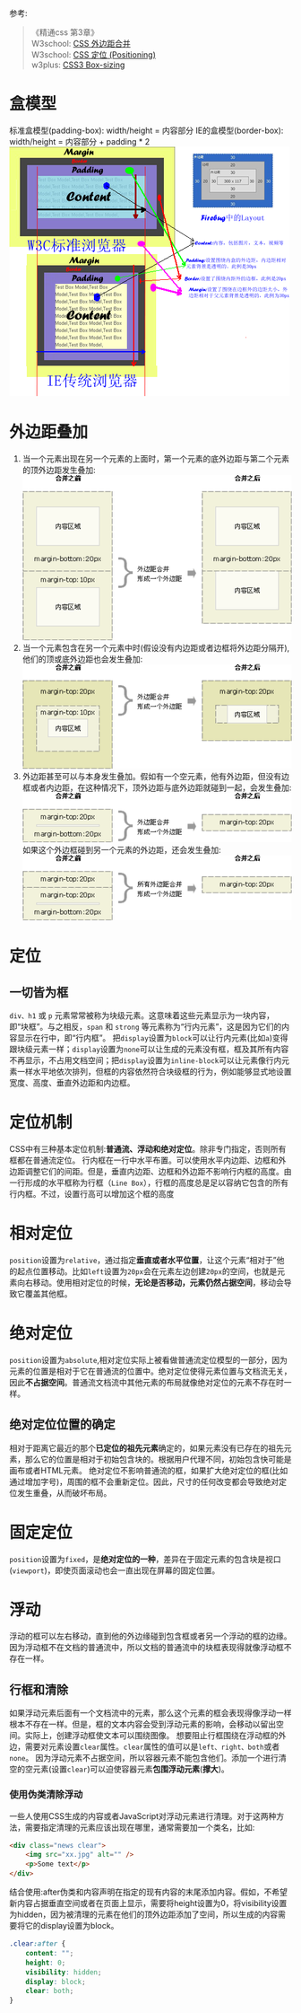 参考:
>  《精通css 第3章》  
>  W3school: [CSS 外边距合并](http://www.w3school.com.cn/css/css_margin_collapsing.asp)   
>  W3school: [CSS 定位 (Positioning)](http://www.w3school.com.cn/css/css_positioning.asp)  
>  w3plus: [CSS3 Box-sizing](http://www.w3cplus.com/content/css3-box-sizing)  

# 盒模型
标准盒模型(padding-box): width/height = 内容部分
IE的盒模型(border-box): width/height = 内容部分 + padding * 2
![](../img/css/box-model-layout.png)
# 外边距叠加
1. 当一个元素出现在另一个元素的上面时，第一个元素的底外边距与第二个元素的顶外边距发生叠加:
![](../img/css/ct_css_margin_collapsing_example_1.gif)
2. 当一个元素包含在另一个元素中时(假设没有内边距或者边框将外边距分隔开),他们的顶或底外边距也会发生叠加:
![](../img/css/ct_css_margin_collapsing_example_2.gif)
3. 外边距甚至可以与本身发生叠加。假如有一个空元素，他有外边距，但没有边框或者内边距，在这种情况下，顶外边距与底外边距就碰到一起，会发生叠加:
![](../img/css/ct_css_margin_collapsing_example_3.gif)
如果这个外边框碰到另一个元素的外边距，还会发生叠加:
![](../img/css/ct_css_margin_collapsing_example_4.gif)
# 定位
## 一切皆为框
`div、h1` 或 `p` 元素常常被称为块级元素。这意味着这些元素显示为一块内容，即“块框”。与之相反，`span` 和 `strong` 等元素称为“行内元素”，这是因为它们的内容显示在行中，即“行内框”。
把`display`设置为`block`可以让行内元素(比如`a`)变得跟块级元素一样；`display`设置为`none`可以让生成的元素没有框，框及其所有内容不再显示，不占用文档空间；把`display`设置为`inline-block`可以让元素像行内元素一样水平地依次排列，但框的内容依然符合块级框的行为，例如能够显式地设置宽度、高度、垂直外边距和内边框。
# 定位机制
CSS中有三种基本定位机制:**普通流、浮动和绝对定位**。除非专门指定，否则所有框都在普通流定位。
行内框在一行中水平布置。可以使用水平内边距、边框和外边距调整它们的间距。但是，垂直内边距、边框和外边距不影响行内框的高度。由一行形成的水平框称为行框（`Line Box`），行框的高度总是足以容纳它包含的所有行内框。不过，设置行高可以增加这个框的高度
# 相对定位
`position`设置为`relative`，通过指定**垂直或者水平位置**，让这个元素“相对于”他的起点位置移动。比如`left`设置为`20px`会在元素左边创建`20px`的空间，也就是元素向右移动。使用相对定位的时候，**无论是否移动，元素仍然占据空间**，移动会导致它覆盖其他框。
# 绝对定位
`position`设置为`absolute`,相对定位实际上被看做普通流定位模型的一部分，因为元素的位置是相对于它在普通流的位置中。绝对定位使得元素位置与文档流无关，因此**不占据空间**。普通流文档流中其他元素的布局就像绝对定位的元素不存在时一样。
## 绝对定位位置的确定
相对于距离它最近的那个**已定位的祖先元素**确定的，如果元素没有已存在的祖先元素，那么它的位置是相对于初始包含块的。根据用户代理不同，初始包含快可能是画布或者HTML元素。
绝对定位不影响普通流的框，如果扩大绝对定位的框(比如通过增加字号)，周围的框不会重新定位。因此，尺寸的任何改变都会导致绝对定位发生重叠，从而破坏布局。
# 固定定位
`position`设置为`fixed`，是**绝对定位的一种**，差异在于固定元素的包含块是视口(`viewport`)，即使页面滚动也会一直出现在屏幕的固定位置。
# 浮动
浮动的框可以左右移动，直到他的外边缘碰到包含框或者另一个浮动的框的边缘。因为浮动框不在文档的普通流中，所以文档的普通流中的块框表现得就像浮动框不存在一样。
## 行框和清除
如果浮动元素后面有一个文档流中的元素，那么这个元素的框会表现得像浮动一样根本不存在一样。但是，框的文本内容会受到浮动元素的影响，会移动以留出空间。实际上，创建浮动框使文本可以围绕图像。
想要阻止行框围绕在浮动框的外边，需要对元素设置`clear`属性。`clear`属性的值可以是`left、right、both`或者`none`。
因为浮动元素不占据空间，所以容器元素不能包含他们。添加一个进行清空的空元素(设置`clear`)可以迫使容器元素**包围浮动元素**(**撑大**)。
### 使用伪类清除浮动
一些人使用CSS生成的内容或者JavaScript对浮动元素进行清理。对于这两种方法，需要指定清理的元素应该出现在哪里，通常需要加一个类名，比如:
``` html
<div class="news clear">
    <img src="xx.jpg" alt="" />
    <p>Some text</p>
</div>
```
结合使用:after伪类和内容声明在指定的现有内容的末尾添加内容。假如，不希望新内容占据垂直空间或者在页面上显示，需要将height设置为0，将visibility设置为hidden，因为被清理的元素在他们的顶外边距添加了空间，所以生成的内容需要将它的display设置为block。
``` css
.clear:after {
    content: "";
    height: 0;
    visibility: hidden;
    display: block;
    clear: both;
}
```